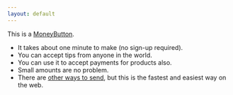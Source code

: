 ```yaml
---
layout: default
---
```


This is a [MoneyButton](https://www.moneybutton.com/).

<div class="money-button"
  data-to="363"
  data-amount=".2"
  data-currency="USD"
  data-label="for great good"
  data-hide-amount="undefined"
  data-client-identifier="629ca05d51fa1f00064c8c5ad08855cc"
  data-button-id="1537751432581"
  data-button-data="{}"
  data-type="tip"
></div>

- It takes about one minute to make (no sign-up required).
- You can accept tips from anyone in the world.
- You can use it to accept payments for products also.
- Small amounts are no problem.
- There are [other ways to send](https://bitcoincashers.org/), but this is the fastest and easiest way on the web.
